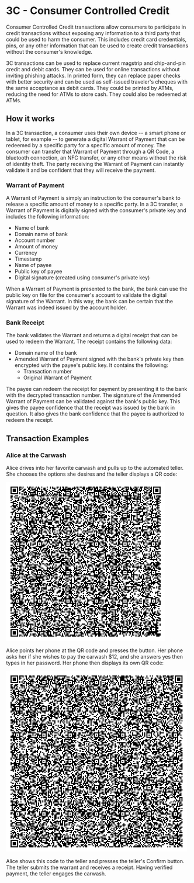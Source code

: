 # 3C - Consumer Controlled Credit

Consumer Controlled Credit transactions allow consumers to participate in credit transactions without exposing any information to a third party that could be used to harm the consumer. This includes credit card credentials, pins, or any other information that can be used to create credit transactions without the consumer's knowledge.

3C transactions can be used to replace current magstrip and chip-and-pin credit and debit cards. They can be used for online transactions without inviting phishing attacks. In printed form, they can replace paper checks with better security and can be used as self-issued traveler's cheques with the same acceptance as debit cards. They could be printed by ATMs, reducing the need for ATMs to store cash. They could also be redeemed at ATMs.

## How it works

In a 3C transaction, a consumer uses their own device -- a smart phone or tablet, for example -- to generate a digital Warrant of Payment that can be redeemed by a specific party for a specific amount of money. The consumer can transfer that Warrant of Payment through a QR Code, a bluetooth connection, an NFC transfer, or any other means without the risk of identity theft. The party receiving the Warrant of Payment can instantly validate it and be confident that they will receive the payment.

### Warrant of Payment

A Warrant of Payment is simply an instruction to the consumer's bank to release a specific amount of money to a specific party. In a 3C transfer, a Warrant of Payment is digitally signed with the consumer's private key and includes the following information:

- Name of bank
- Domain name of bank
- Account number
- Amount of money
- Currency
- Timestamp
- Name of payee
- Public key of payee
- Digital signature (created using consumer's private key)

When a Warrant of Payment is presented to the bank, the bank can use the public key on file for the consumer's account to validate the digital signature of the Warrant. In this way, the bank can be certain that the Warrant was indeed issued by the account holder.

### Bank Receipt

The bank validates the Warrant and returns a digital receipt that can be used to redeem the Warrant. The receipt contains the following data:

- Domain name of the bank
- Amended Warrant of Payment signed with the bank's private key then encrypted with the payee's public key. It contains the following:
  -   Transaction number
  -   Original Warrant of Payment

The payee can redeem the receipt for payment by presenting it to the bank with the decrypted transaction number. The signature of the Ammended Warrant of Payment can be validated against the bank's public key. This gives the payee confidence that the receipt was issued by the bank in question. It also gives the bank confidence that the payee is authorized to redeem the receipt.

## Transaction Examples

### Alice at the Carwash

Alice drives into her favorite carwash and pulls up to the automated teller. She chooses the options she desires and the teller displays a QR code:

![Offer QR code](examples/offer.png)

Alice points her phone at the QR code and presses the button. Her phone asks her if she wishes to pay the carwash $12, and she answers yes then types in her password. Her phone then displays its own QR code:

![Warrant QR code](examples/warrant.png)

Alice shows this code to the teller and presses the teller's Confirm button. The teller submits the warrant and receives a receipt. Having verified payment, the teller engages the carwash.
